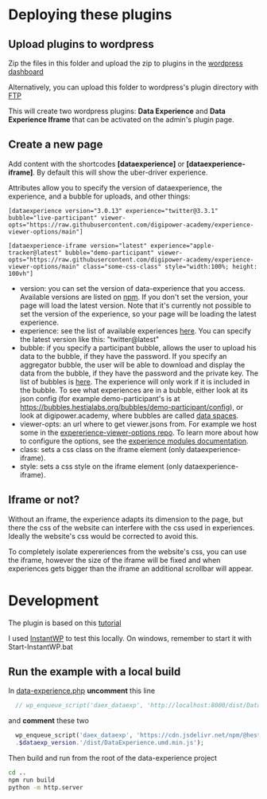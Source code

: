 # Deploying these plugins

## Upload plugins to wordpress

Zip the files in this folder and upload the zip to plugins in the [wordpress dashboard](https://themewaves.com/how-to-upload-plugin-to-wordpress/)

Alternatively, you can upload this folder to wordpress's plugin directory with [FTP](https://www.wonderplugin.com/wordpress-tutorials/how-to-manually-install-a-wordpress-plugin-via-ftp/)

This will create two wordpress plugins: **Data Experience** and **Data Experience Iframe** that can be activated on the admin's plugin page.

## Create a new page

Add content with the shortcodes **[dataexperience]** or **[dataexperience-iframe]**. By default this will show the uber-driver experience.

Attributes allow you to specify the version of dataexperience, the experience, and a bubble for uploads, and other things:

```
[dataexperience version="3.0.13" experience="twitter@3.3.1" bubble="live-participant" viewer-opts="https://raw.githubusercontent.com/digipower-academy/experience-viewer-options/main"]
```

```
[dataexperience-iframe version="latest" experience="apple-tracker@latest" bubble="demo-participant" viewer-opts="https://raw.githubusercontent.com/digipower-academy/experience-viewer-options/main" class="some-css-class" style="width:100%; height: 100vh"]
```

- version: you can set the version of data-experience that you access. Available versions are listed on [npm](https://www.npmjs.com/package/@hestia.ai/data-experience?activeTab=versions). If you don't set the version, your page will load the latest version. Note that it's currently not possible to set the version of the experience, so your page will be loading the latest experience.
- experience: see the list of available experiences [here](https://github.com/hestiaAI/hestialabs-experiences/tree/master/packages/packages/experiences). You can specify the latest version like this: "twitter@latest"
- bubble: if you specify a participant bubble, allows the user to upload his data to the bubble, if they have the password. If you specify an aggregator bubble, the user will be able to download and display the data from the bubble, if they have the password and the private key. The list of bubbles is [here](https://bubbles.hestialabs.org/bubbles/list). The experience will only work if it is included in the bubble. To see what experiences are in a bubble, either look at its json config (for example demo-participant's is at https://bubbles.hestialabs.org/bubbles/demo-participant/config), or look at digipower.academy, where bubbles are called [data spaces](https://digipower.academy/spaces).
- viewer-opts: an url where to get viewer.jsons from. For example we host some in the [expererience-viewer-options repo](https://github.com/digipower-academy/experience-viewer-options). To learn more about how to configure the options, see the [experience modules documentation](../../../packages/packages/experiences/README.md).
- class: sets a css class on the iframe element (only dataexperience-iframe).
- style: sets a css style on the iframe element (only dataexperience-iframe).

## Iframe or not?

Without an iframe, the experience adapts its dimension to the page, but there the css of the website can interfere with the css used in experiences. Ideally the website's css would be corrected to avoid this.

To completely isolate expereriences from the website's css, you can use the iframe, however the size of the iframe will be fixed and when experiences gets bigger than the iframe an additional scrollbar will appear.

# Development

The plugin is based on this [tutorial](https://dev.to/workingwebsites/using-vue-in-wordpress-1b9l)

I used [InstantWP](https://instantwp.com/) to test this locally. On windows, remember to start it with Start-InstantWP.bat

## Run the example with a local build

In [data-experience.php](data-experience.php) **uncomment** this line

```php
  // wp_enqueue_script('daex_dataexp', 'http://localhost:8000/dist/DataExperience.umd.min.js');

```

and **comment** these two

```php
  wp_enqueue_script('daex_dataexp', 'https://cdn.jsdelivr.net/npm/@hestia.ai/data-experience@'
  .$dataexp_version.'/dist/DataExperience.umd.min.js');
```

Then build and run from the root of the data-experience project

```sh
cd ..
npm run build
python -m http.server
```
